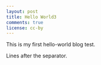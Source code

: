 ```yaml
---
layout: post
title: Hello World3
comments: true
license: cc-by
---
```

This is my first hello-world blog test.

<!--more-->

Lines after the separator.
